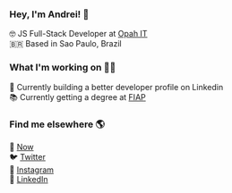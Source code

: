 ### Hey, I'm Andrei! 👋

🤓 JS Full-Stack Developer at [Opah IT](https://opah.com.br/) <br>
🇧🇷 Based in Sao Paulo, Brazil <br>

### What I'm working on 👨‍💻

🌱 Currently building a better developer profile on Linkedin <br>
📚 Currently getting a degree at [FIAP](https://www.fiap.com.br/online/graduacao/tecnologo/analise-e-desenvolvimento-de-sistemas/)

### Find me elsewhere 🌎

🚀 [Now](https://magic-beginner-466.notion.site/Andrei-Vedovato-6acbdc15252c413b92eca5b3a6a0f954) <br>
🐦 [Twitter](https://twitter.com/andreivedovato) <br>
📸 [Instagram](https://instagram.com/andreivedovato) <br>
💼 [LinkedIn](https://www.linkedin.com/in/andreivedovato) <br>

